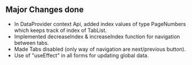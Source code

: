 ## Major Changes done

- In DataProvider context Api, added index values of type PageNumbers which keeps track of index of TabList.
- Implemented decreaseIndex & increaseIndex function for navigation between tabs.
- Made Tabs disabled (only way of navigation are next/previous button).
- Use of "useEffect" in all forms for updating global data.
